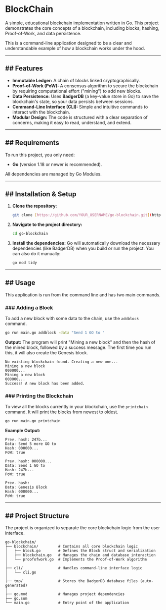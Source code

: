 # BlockChain

A simple, educational blockchain implementation written in Go. This project demonstrates the core concepts of a blockchain, including blocks, hashing, Proof-of-Work, and data persistence.

This is a command-line application designed to be a clear and understandable example of how a blockchain works under the hood.

---

## ## Features

* **Immutable Ledger:** A chain of blocks linked cryptographically.
* **Proof-of-Work (PoW):** A consensus algorithm to secure the blockchain by requiring computational effort ("mining") to add new blocks.
* **Data Persistence:** Uses **BadgerDB** (a key-value store in Go) to save the blockchain's state, so your data persists between sessions.
* **Command-Line Interface (CLI):** Simple and intuitive commands to interact with the blockchain.
* **Modular Design:** The code is structured with a clear separation of concerns, making it easy to read, understand, and extend.

---

## ## Requirements

To run this project, you only need:
* **Go** (version 1.18 or newer is recommended).

All dependencies are managed by Go Modules.

---

## ## Installation & Setup

1.  **Clone the repository:**
    ```bash
    git clone [https://github.com/YOUR_USERNAME/go-blockchain.git](https://github.com/YOUR_USERNAME/go-blockchain.git)
    ```

2.  **Navigate to the project directory:**
    ```bash
    cd go-blockchain
    ```

3.  **Install the dependencies:**
    Go will automatically download the necessary dependencies (like BadgerDB) when you build or run the project. You can also do it manually:
    ```bash
    go mod tidy
    ```

---

## ## Usage

This application is run from the command line and has two main commands.

### ### Adding a Block

To add a new block with some data to the chain, use the `addblock` command.

```bash
go run main.go addblock -data "Send 1 GO to "
```

**Output:**
The program will print "Mining a new block" and then the hash of the mined block, followed by a success message. The first time you run this, it will also create the Genesis block.

```
No existing blockchain found. Creating a new one...
Mining a new block
000000...
Mining a new block
000000...
Success! A new block has been added.
```

### ### Printing the Blockchain

To view all the blocks currently in your blockchain, use the `printchain` command. It will print the blocks from newest to oldest.

```bash
go run main.go printchain
```
**Example Output:**
```
Prev. hash: 247b...
Data: Send 5 more GO to 
Hash: 000000...
PoW: true

Prev. hash: 000000...
Data: Send 1 GO to 
Hash: 247b...
PoW: true

Prev. hash:
Data: Genesis Block
Hash: 000000...
PoW: true
```

---

## ## Project Structure

The project is organized to separate the core blockchain logic from the user interface.

```
go-blockchain/
├── blockchain/         # Contains all core blockchain logic
│   ├── block.go        # Defines the Block struct and serialization
│   ├── blockchain.go   # Manages the chain and database interaction
│   └── proofofwork.go  # Implements the Proof-of-Work algorithm
│
├── cli/                # Handles command-line interface logic
│   └── cli.go
│
├── tmp/                # Stores the BadgerDB database files (auto-generated)
│
├── go.mod              # Manages project dependencies
├── go.sum
└── main.go             # Entry point of the application
```

